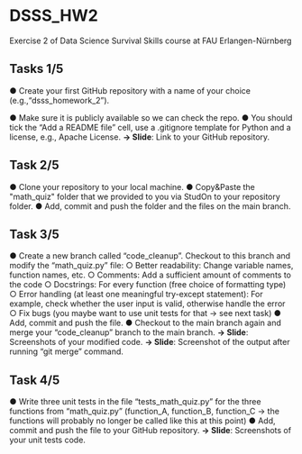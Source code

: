# DSSS_HW2
Exercise 2 of Data Science Survival Skills course at FAU Erlangen-Nürnberg


## Tasks 1/5
   ● Create your first GitHub repository with a name of your choice (e.g.,“dsss_homework_2”).
   
   ● Make sure it is publicly available so we can check the repo.
   ● You should tick the “Add a README file” cell, use a .gitignore template for Python and a license, e.g., Apache License.
   **→ Slide**: Link to your GitHub repository.

## Task 2/5
   ● Clone your repository to your local machine.
   ● Copy&Paste the "math_quiz" folder that we provided to you via StudOn to your repository folder.
   ● Add, commit and push the folder and the files on the main branch.

## Task 3/5
   ● Create a new branch called “code_cleanup”. Checkout to this branch and modify the “math_quiz.py” file:
     ○ Better readability: Change variable names, function names, etc.
     ○ Comments: Add a sufficient amount of comments to the code
     ○ Docstrings: For every function (free choice of formatting type)
     ○ Error handling (at least one meaningful try-except statement): For example, check whether the user input is valid, otherwise handle the error
     ○ Fix bugs (you maybe want to use unit tests for that → see next task)
   ● Add, commit and push the file.
   ● Checkout to the main branch again and merge your “code_cleanup” branch to the main branch.
   **→ Slide**: Screenshots of your modified code.
   **→ Slide**: Screenshot of the output after running “git merge” command.

## Task 4/5
   ● Write three unit tests in the file “tests_math_quiz.py” for the three functions from “math_quiz.py” (function_A, function_B, function_C → the functions will probably no longer be called like this at this point)
   ● Add, commit and push the file to your GitHub repository.
   **→ Slide**: Screenshots of your unit tests code.
